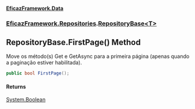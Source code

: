 #### [EficazFramework.Data](EficazFrameworkData.md 'EficazFramework Data')
### [EficazFramework.Repositories](EficazFrameworkData.md#EficazFramework.Repositories 'EficazFramework.Repositories').[RepositoryBase&lt;T&gt;](EficazFramework.Repositories/RepositoryBase_T_.md 'EficazFramework.Repositories.RepositoryBase<T>')

## RepositoryBase<T>.FirstPage() Method

Move os método(s) Get e GetAsync para a primeira página (apenas quando a paginação estiver habilitada).

```csharp
public bool FirstPage();
```

#### Returns
[System.Boolean](https://docs.microsoft.com/en-us/dotnet/api/System.Boolean 'System.Boolean')